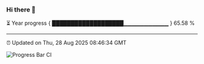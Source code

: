 ### Hi there 👋

⏳ Year progress { ███████████████████▁▁▁▁▁▁▁▁▁▁▁ } 65.58 %

---

⏰ Updated on Thu, 28 Aug 2025 08:46:34 GMT

![Progress Bar CI](https://github.com/IshwaranRudhara/GIT-ACTION/workflows/Progress%20Bar%20CI/badge.svg)
